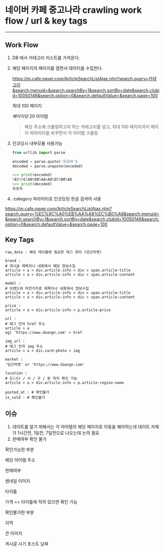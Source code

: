# 네이버 카페 중고나라 crawling work flow / url & key tags
---
## Work Flow
1. DB 에서 카테고리 리스트를 가져온다.

2. 해당 페이지의 페이지를 열면서 데이터를 수집한다.

   https://m.cafe.naver.com/ArticleSearchListAjax.nhn?search.query=카테고리&search.menuid=&search.searchBy=1&search.sortBy=date&search.clubid=10050146&search.option=0&search.defaultValue=&search.page=100

   최대 100 페이지

   *페이지당* 20 아이템

   > 해당 주소에 크롤링하고자 하는 카테고리를 넣고, 최대 100 페이지까지 페이지 파라미터를 바꾸면서 각 아이템 크롤링

   

4. 인코딩시 내부모듈 사용가능 

   ```python
   from urllib import parse
   
   encoded = parse.quote('유모차')
   decoded = parse.unquote(encoded)
   
   >>> print(encoded)
   %EC%9C%A0%EB%AA%A8%EC%B0%A8
   >>> print(decoded)
   유모차
   ```

5. :category 파라미터로 인코딩된 한글 검색어 사용

https://m.cafe.naver.com/ArticleSearchListAjax.nhn?search.query=%EC%9C%A0%EB%AA%A8%EC%B0%A8&search.menuid=&search.searchBy=1&search.sortBy=date&search.clubid=10050146&search.option=0&search.defaultValue=&search.page=100

## Key Tags

```mysql
raw_data : 해당 테이블에 필요한 태그 정리 (당근마켓)

brand : 
# 게시글 제목이나 내용에서 해당 정보수집
article > a > div.article-info > div > span.article-title
article > a > div.article-info > div > span.article-content

model : 
# 브랜드와 마찬가지로 제목이나 내용에서 정보수집
article > a > div.article-info > div > span.article-title
article > a > div.article-info > div > span.article-content

price : 
article > a > div.article-info > p.article-price

url :
# 태그 안의 href 주소
article > a
eg) 'https://www.daangn.com' + href

img_url :
# 태그 안의 img 주소
article > a > div.card-photo > img

market :
'당근마켓' or 'https://www.daangn.com'

location :
# 도(시) / 시 / 구 / 동 까지 확인 가능
article > a > div.article-info > p.article-region-name

posted_at : # 확인불가
is_sold : # 확인불가
```



## 이슈

1. 데이트를 알기 위해서는 각 아이템의 해당 페이지로 이동을 해야하는데 데이트 자체가 1시간전, 1일전, 7일전으로 나오는데 논의 필요
2. 판매여부 확인 불가







확인가능한 부분

해당 아이템 주소

판매여부

썸네일 이미지

타이틀

가격 => 타이틀에 적혀 있으면 확인 가능



확인불가한 부분

지역

큰 이미지

게시글 시기 포스트 날짜

